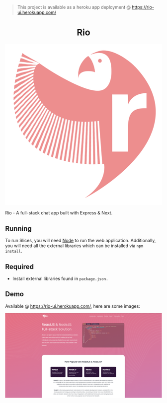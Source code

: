 > This project is available as a heroku app deployment @ https://rio-ui.herokuapp.com/

<h1 align="center">Rio</h2>

![alt text](https://github.com/shersafi/rio/blob/main/public/favicon.png)

Rio - A full-stack chat app built with Express & Next.

## Running

To run Slices, you will need [Node](https://nodejs.org/en/) to run the web application. Additionally, you will need all the external libraries which can be installed via `npm install`.

## Required

- Install external libraries found in `package.json.`

## Demo

Available @ https://rio-ui.herokuapp.com/, here are some images:

![alt text](https://github.com/shersafi/rio/blob/main/public/images/homepage.png)
